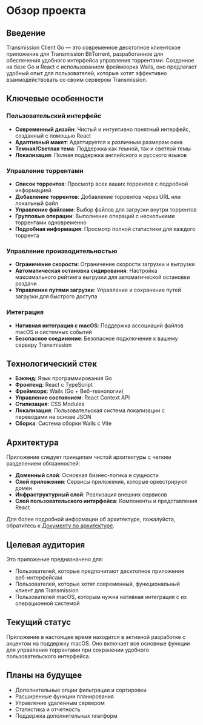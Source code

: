 # Обзор проекта

## Введение

Transmission Client Go — это современное десктопное клиентское приложение для Transmission BitTorrent, разработанное для обеспечения удобного интерфейса управления торрентами. Созданное на базе Go и React с использованием фреймворка Wails, оно предлагает удобный опыт для пользователей, которые хотят эффективно взаимодействовать со своим сервером Transmission.

## Ключевые особенности

### Пользовательский интерфейс

- **Современный дизайн**: Чистый и интуитивно понятный интерфейс, созданный с помощью React
- **Адаптивный макет**: Адаптируется к различным размерам окна
- **Темная/Светлая тема**: Поддержка как темной, так и светлой темы
- **Локализация**: Полная поддержка английского и русского языков

### Управление торрентами

- **Список торрентов**: Просмотр всех ваших торрентов с подробной информацией
- **Добавление торрентов**: Добавление торрентов через URL или локальный файл
- **Управление файлами**: Выбор файлов для загрузки внутри торрентов
- **Групповые операции**: Выполнение операций с несколькими торрентами одновременно
- **Подробная информация**: Просмотр полной статистики для каждого торрента

### Управление производительностью

- **Ограничение скорости**: Ограничение скорости загрузки и выгрузки
- **Автоматическая остановка сидирования**: Настройка максимального рейтинга выгрузки для автоматической остановки раздачи
- **Управление путями загрузки**: Управление и сохранение путей загрузки для быстрого доступа

### Интеграция

- **Нативная интеграция с macOS**: Поддержка ассоциаций файлов macOS и системных событий
- **Безопасное соединение**: Безопасное подключение к вашему серверу Transmission

## Технологический стек

- **Бэкенд**: Язык программирования Go
- **Фронтенд**: React с TypeScript
- **Фреймворк**: Wails (Go + Веб-технологии)
- **Управление состоянием**: React Context API
- **Стилизация**: CSS Modules
- **Локализация**: Пользовательская система локализации с переводами на основе JSON
- **Сборка**: Система сборки Wails с Vite

## Архитектура

Приложение следует принципам чистой архитектуры с четким разделением обязанностей:

- **Доменный слой**: Основная бизнес-логика и сущности
- **Слой приложения**: Сервисы приложения, которые оркестрируют домен
- **Инфраструктурный слой**: Реализация внешних сервисов
- **Слой пользовательского интерфейса**: Компоненты и представления React

Для более подробной информации об архитектуре, пожалуйста, обратитесь к [Документу по архитектуре](architecture.ru.md).

## Целевая аудитория

Это приложение предназначено для:

- Пользователей, которые предпочитают десктопное приложение веб-интерфейсам
- Пользователей, которые хотят современный, функциональный клиент для Transmission
- Пользователей macOS, которым нужна нативная интеграция с их операционной системой

## Текущий статус

Приложение в настоящее время находится в активной разработке с акцентом на поддержку macOS. Оно включает все основные функции для управления торрентами при сохранении удобного пользовательского интерфейса.

## Планы на будущее

- Дополнительные опции фильтрации и сортировки
- Расширенные функции планирования
- Управление удаленным сервером
- Статистика и отчетность
- Поддержка дополнительных платформ
